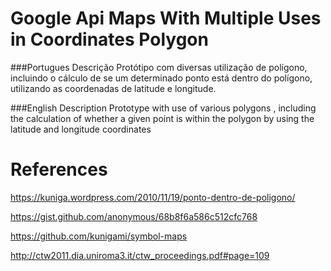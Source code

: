 Google Api Maps With Multiple Uses in Coordinates Polygon
=========================================================
###Portugues Descrição
Protótipo com diversas utilização de polígono, incluindo o cálculo de se um determinado ponto está dentro do polígono, utilizando as coordenadas de latitude e longitude.

###English Description
Prototype with use of various polygons , including the calculation of whether a given point is within the polygon by using the latitude and longitude coordinates

References
==========
https://kuniga.wordpress.com/2010/11/19/ponto-dentro-de-poligono/

https://gist.github.com/anonymous/68b8f6a586c512cfc768

https://github.com/kunigami/symbol-maps

http://ctw2011.dia.uniroma3.it/ctw_proceedings.pdf#page=109
